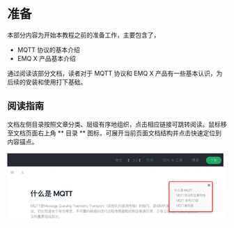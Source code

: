 # 准备

本部分内容为开始本教程之前的准备工作，主要包含了，

- MQTT 协议的基本介绍
- EMQ X 产品基本介绍

通过阅读该部分文档，读者对于 MQTT 协议和 EMQ X 产品有一些基本认识，为后续的安装和使用打下基础。


## 阅读指南

文档左侧目录按照文章分类、层级有序地组织，点击相应链接可跳转阅读。鼠标移至文档页面右上角 ** 目录 ** 图标，可展开当前页面文档结构并点击快速定位到内容锚点。

![阅读指南](./assets/read-guide.png)


